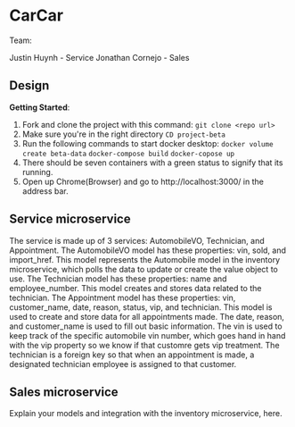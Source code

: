 # CarCar

Team:

Justin Huynh - Service
Jonathan Cornejo - Sales

## Design

**Getting Started**:
1. Fork and clone the project with this command:
`git clone <repo url>`
2. Make sure you're in the right directory
`CD project-beta`
3. Run the following commands to start docker desktop:
`docker volume create beta-data`
`docker-compose build`
`docker-copose up`
4. There should be seven containers with a green status to signify that its running.
5. Open up Chrome(Browser) and go to http://localhost:3000/ in the address bar.


## Service microservice
The service is made up of 3 services: AutomobileVO, Technician, and Appointment.
The AutomobileVO model has these properties: vin, sold, and import_href. This model represents the Automobile model in the inventory microservice, which polls the data to update or create the value object to use.
The Technician model has these properties: name and employee_number. This model creates and stores data related to the technician.
The Appointment model has these properties: vin, customer_name, date, reason, status, vip, and technician. This model is used to create and store data for all appointments made. The date, reason, and customer_name is used to fill out basic information. The vin is used to keep track of the specific automobile vin number, which goes hand in hand with the vip property so we know if that customre gets vip treatment. The technician is a foreign key so that when an appointment is made, a designated technician employee is assigned to that customer. 

## Sales microservice

Explain your models and integration with the inventory
microservice, here.
